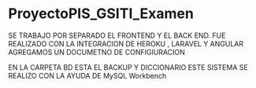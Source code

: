 # ProyectoPIS_GSITI_Examen

SE TRABAJO POR SEPARADO EL FRONTEND Y EL BACK END.  FUE REALIZADO CON LA INTEGRACION DE HEROKU , LARAVEL Y ANGULAR
AGREGAMOS UN DOCUMETNO DE CONFIGIURACION 

EN LA CARPETA BD ESTA EL BACKUP Y DICCIONARIO ESTE SISTEMA SE REALIZO CON LA AYUDA DE MySQL Workbench
